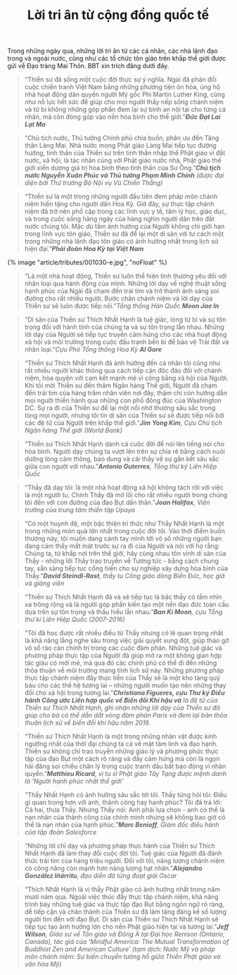 ﻿---
title: Lời tri ân từ cộng đồng quốc tế
# author: Notable
---

<p class="editors-preface">Trong những ngày qua, những lời tri ân từ các cá nhân, các nhà lãnh đạo trong và ngoài nước, cũng như các tổ chức tôn giáo trên khắp thế giới được gửi về Đạo tràng Mai Thôn. BBT xin trích đăng dưới đây.</p>

> “Thiền sư đã sống một cuộc đời thực sự ý nghĩa. Ngài đã phản đối cuộc chiến tranh Việt Nam bằng những phương tiện ôn hòa, ủng hộ nhà hoạt động dân quyền người Mỹ gốc Phi Martin Luther King, cũng như nỗ lực hết sức để giúp cho mọi người thấy nếp sống chánh niệm và từ bi không những góp phần đem lại sự bình an nội tại cho từng cá nhân, mà còn đóng góp vào nền hòa bình cho thế giới.”<cite><b>Đức Đạt Lai Lạt Ma</b></cite>

> “Chủ tịch nước, Thủ tướng Chính phủ chia buồn, phân ưu đến Tăng thân Làng Mai. Nhà nước mong Phật giáo Làng Mai tiếp tục đường hướng, tinh thần của Thiền sư trên tinh thần nhập thế Phật giáo vì đất nước, xã hội; là tác nhân cùng với Phật giáo nước nhà, Phật giáo thế giới xiển dương giá trị hòa bình theo tinh thần của Sư Ông.”<cite><b>Chủ tịch nước Nguyễn Xuân Phúc và Thủ tướng Phạm Minh Chính</b> (được đại diện bởi Thứ trưởng Bộ Nội vụ Vũ Chiến Thắng)</cite>

> “Thiền sư là một trong những người đầu tiên đem pháp môn chánh niệm hiến tặng cho người dân Hoa Kỳ. Giờ đây, sự thực tập chánh niệm đã trở nên phổ cập trong các lĩnh vực y tế, tâm lý học, giáo dục, và trong cuộc sống hàng ngày của hàng nghìn người dân trên đất nước chúng tôi. Mặc dù tầm ảnh hưởng của Người không chỉ giới hạn trong lĩnh vực tôn giáo, Thiền sư đã để lại một di sản với tư cách một trong những nhà lãnh đạo tôn giáo có ảnh hưởng nhất trong lịch sử hiện đại.”<cite><b>Phái đoàn Hoa Kỳ tại Việt Nam</b></cite>

{% image "article/tributes/001030-e.jpg", "noFloat" %}

> “Là một nhà hoạt động, Thiền sư luôn thể hiện tình thương yêu đối với nhân loại qua hành động của mình. Những lời dạy về nghệ thuật sống hạnh phúc của Ngài đã chạm đến trái tim và trở thành ánh sáng soi đường cho rất nhiều người. Bước chân chánh niệm và lời dạy của Thiền sư sẽ luôn được tiếp nối.”<cite>Tổng thống Hàn Quốc <b>Moon Jae In</b></cite>

> “Di sản của Thiền sư Thích Nhất Hạnh là tuệ giác, lòng từ bi và sự tôn trọng đối với hành tinh của chúng ta và sự tôn trọng lẫn nhau. Những lời dạy của Người sẽ tiếp tục truyền cảm hứng cho các nhà hoạt động xã hội và môi trường trong cuộc đấu tranh bền bỉ để bảo vệ Trái đất và nhân loại.”<cite>Cựu Phó Tổng thống Hoa Kỳ <b>Al Gore</b></cite>

> “Thiền sư Thích Nhất Hạnh đã ảnh hưởng đến cá nhân tôi cũng như rất nhiều người khác thông qua cách tiếp cận độc đáo đối với chánh niệm, hòa quyện với cam kết mạnh mẽ vì công bằng xã hội của Người. Khi tôi mời Thiền sư đến thăm Ngân hàng Thế giới, Người đã chạm đến trái tim của hàng trăm nhân viên nơi đây, thậm chí còn hướng dẫn mọi người thiền hành qua những con phố đông đúc của Washington DC. Sự ra đi của Thiền sư để lại một nỗi nhớ thương sâu sắc trong lòng mọi người, nhưng tôi tin di sản của Thiền sư sẽ được tiếp nối bởi các đệ tử của Người trên khắp thế giới.”<cite><b>Jim Yong Kim</b>, Cựu Chủ tịch Ngân hàng Thế giới (World Bank)</cite>

> “Thiền sư Thích Nhất Hạnh dành cả cuộc đời để nói lên tiếng nói cho hòa bình. Người dạy chúng ta vượt lên trên sự chia rẽ bằng cách nuôi dưỡng lòng cảm thông, bao dung và cái thấy về sự gắn kết sâu sắc giữa con người với nhau.”<cite><b>Antonio Guterres</b>, Tổng thư ký Liên Hiệp Quốc</cite>

> “Thầy đã dạy tôi: là một nhà hoạt động xã hội không tách rời với việc là một người tu. Chính Thầy đã mở lối cho rất nhiều người trong chúng tôi đến với con đường của đạo Bụt dấn thân.”<cite><b>Joan Halifax</b>, Viện trưởng của trung tâm thiền tập Upaya</cite>

> “Có một huynh đệ, một bậc thiện tri thức như Thầy Nhất Hạnh là một trong những món quà lớn nhất trong cuộc đời tôi. Vào thời điểm buồn thương này, tôi muốn dang cánh tay mình tới vô số những người bạn đang cảm thấy mất mát trước sự ra đi của Người và nói với họ rằng: Chúng ta, từ khắp nơi trên thế giới, hãy cùng nhau tôn vinh di sản của Thầy - những lời Thầy trao truyền về Tương tức - bằng cách chung tay, sẵn sàng tiếp tục cống hiến cho sự nghiệp xây dựng hòa bình của Thầy.”<cite><b>David Steindl-Rast</b>, thầy tu Công giáo dòng Biển Đức, học giả và giảng viên</cite>

> “Thiền sư Thích Nhất Hạnh đã và sẽ tiếp tục là bậc thầy có tầm nhìn xa trông rộng và là người góp phần kiến tạo một nền đạo đức toàn cầu dựa trên sự tôn trọng và thấu hiểu lẫn nhau.”<cite><b>Ban Ki Moon</b>, cựu Tổng thư kí Liên Hiệp Quốc (2007-2016)</cite>

> “Tôi đã học được rất nhiều điều từ Thầy nhưng có lẽ quan trọng nhất là khả năng lắng nghe sâu trong việc giải quyết xung đột, giúp tháo gỡ vô số rào cản chính trị trong các cuộc đàm phán. Những tuệ giác và phương pháp thực tập của Người đã giúp mở ra một không gian hợp tác giàu có mới mẻ, mà qua đó các chính phủ có thể đi đến những thỏa thuận về môi trường mang tính lịch sử này. Những phương pháp thực tập chánh niệm đầy thực tiễn của Thầy sẽ là một kho tàng quý báu cho các thế hệ tương lai – những người muốn tạo nên những thay đổi cho xã hội trong tương lai.”<cite><b>Christiana Figueres, cựu Thư ký Điều hành Công ước Liên hợp quốc về Biến đổi Khí hậu và</b> là đệ tử của Thiền sư Thích Nhất Hạnh, ghi nhận những lời dạy của Thiền sư đã giúp cho bà có thể dẫn dắt vòng đàm phán Paris và đem lại bản thỏa thuận lịch sử về biến đổi khí hậu năm 2016.</cite>

> “Thiền sư Thích Nhất Hạnh là một trong những nhân vật được kính ngưỡng nhất của thời đại chúng ta cả về mặt tâm linh và đạo hạnh. Thiền sư không chỉ trao truyền những giáo lý và phương phức thực tập của đạo Bụt một cách rõ ràng và đầy cảm hứng mà còn là ngọn hải đăng soi chiếu chân lý trong cuộc tranh đấu bất bạo động vì nhân quyền.”<cite><b>Matthieu Ricard</b>, vị tu sĩ Phật giáo Tây Tạng được mệnh danh là ‘Người hạnh phúc nhất thế giới’</cite>

> “Thầy Nhất Hạnh có ảnh hưởng sâu sắc tới tôi. Thầy từng hỏi tôi: Điều gì quan trọng hơn với anh, thành công hay hạnh phúc? Tôi đã trả lời: Cả hai, thưa Thầy. Nhưng Thầy nói: Anh phải lựa chọn - anh có thể là nạn nhân của thành công của chính mình nhưng sẽ không bao giờ có thể là nạn nhân của hạnh phúc.”<cite><b>Marc Benioff</b>, Giám đốc điều hành của tập đoàn Salesforce</cite>

> “Những lời chỉ dạy và phương pháp thực hành của Thiền sư Thích Nhất Hạnh đã làm thay đổi cuộc đời tôi. Tuệ giác của Người đã đánh thức trái tim của hàng triệu người. Đối với tôi, năng lượng chánh niệm có công năng còn mạnh hơn năng lượng hạt nhân.”<cite><b>Alejandro González Iñárritu</b>, đạo diễn đã từng đoạt giải Oscar</cite>

> “Thích Nhất Hạnh là vị thầy Phật giáo có ảnh hưởng nhất trong năm mươi năm qua. Ngoài việc thúc đẩy thực tập chánh niệm, khả năng trình bày những tuệ giác và thực tập đạo Bụt bằng ngôn ngữ rõ ràng, dễ tiếp cận và chân thành của Thiền sư đã làm tăng đáng kể số lượng người tìm đến với đạo Bụt. Di sản của Thiền sư Thích Nhất Hạnh sẽ tiếp tục tạo ảnh hưởng lớn cho nền Phật giáo hiện tại và tương lai.”<cite><b>Jeff Wilson</b>, Giáo sư về Tôn giáo và Đông Á tại Đại học Renison (Ontario, Canada), tác giả của ‘Mindful America: The Mutual Transformation of Buddhist Zen and American Culture’ (tạm dịch: Nước Mỹ và pháp môn chánh niệm: Sự biến chuyển tương hỗ giữa Thiền Phật giáo và văn hóa Mỹ)</cite>
